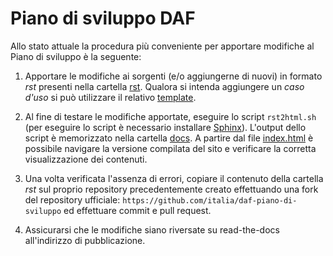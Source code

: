 # Piano di sviluppo DAF

Allo stato attuale la procedura più conveniente per apportare modifiche al Piano di sviluppo è la seguente:

1. Apportare le modifiche ai sorgenti (e/o aggiungerne di nuovi) in formato *rst* presenti nella cartella [rst](rst). Qualora si intenda aggiungere un *caso d'uso* si può utilizzare il relativo [template](rst/casi-uso/_template-pagina-casi-applicativi.rst).

2. Al fine di testare le modifiche apportate, eseguire lo script `rst2html.sh` (per eseguire lo script è necessario installare [Sphinx](http://www.sphinx-doc.org/en/stable/)). L'output dello script è memorizzato nella cartella [docs](docs). A partire dal file [index.html](docs/index.html) è possibile navigare la versione compilata del sito e verificare la corretta visualizzazione dei contenuti.

3. Una volta verificata l'assenza di errori, copiare il contenuto della cartella *rst* sul proprio repository precedentemente creato effettuando una fork del repository ufficiale: `https://github.com/italia/daf-piano-di-sviluppo` ed effettuare commit e pull request.  

4. Assicurarsi che le modifiche siano riversate su read-the-docs all'indirizzo di pubblicazione.
